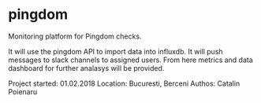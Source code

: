 # pingdom
Monitoring platform for Pingdom checks.

  It will use the pingdom API to import data into influxdb. It will push messages to slack channels to assigned users.
  From here metrics and data dashboard for further analasys will be provided.
  
  
  
  Project started: 01.02.2018
  Location:        Bucuresti, Berceni
  Authos: Catalin Poienaru
